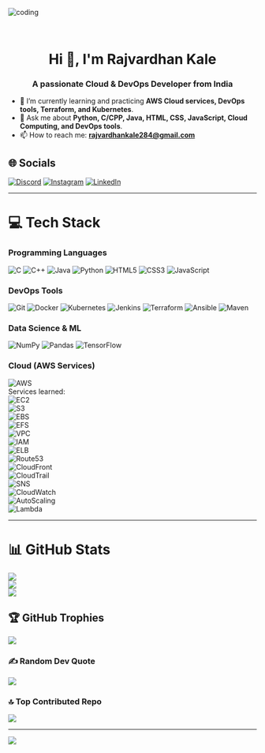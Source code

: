 <img align="center" width="auto" alt="coding" 
    src="coding1.png">

<br><h1 align="center"> Hi 👋, I'm Rajvardhan Kale</h1>
<h3 align="center">A passionate Cloud & DevOps Developer from India</h3>

- 🌱 I’m currently learning and practicing **AWS Cloud services, DevOps tools, Terraform, and Kubernetes**.  
- 💬 Ask me about **Python, C/CPP, Java, HTML, CSS, JavaScript, Cloud Computing, and DevOps tools**.  
- 📫 How to reach me: **rajvardhankale284@gmail.com**  

## 🌐 Socials
[![Discord](https://img.shields.io/badge/Discord-%237289DA.svg?logo=discord&logoColor=white)](https://discord.gg/yJ6xTNQH) 
[![Instagram](https://img.shields.io/badge/Instagram-%23E4405F.svg?logo=Instagram&logoColor=white)](https://instagram.com/Vishvjitkalepatil) 
[![LinkedIn](https://img.shields.io/badge/LinkedIn-%230077B5.svg?logo=linkedin&logoColor=white)](https://linkedin.com/in/rajvardhan-kale-966a06209) 

---

# 💻 Tech Stack

### Programming Languages
![C](https://img.shields.io/badge/C-%2300599C.svg?style=for-the-badge&logo=c&logoColor=white) 
![C++](https://img.shields.io/badge/C++-%2300599C.svg?style=for-the-badge&logo=c%2B%2B&logoColor=white) 
![Java](https://img.shields.io/badge/Java-%23ED8B00.svg?style=for-the-badge&logo=java&logoColor=white) 
![Python](https://img.shields.io/badge/Python-3670A0?style=for-the-badge&logo=python&logoColor=ffdd54) 
![HTML5](https://img.shields.io/badge/HTML5-%23E34F26.svg?style=for-the-badge&logo=html5&logoColor=white) 
![CSS3](https://img.shields.io/badge/CSS3-%231572B6.svg?style=for-the-badge&logo=css3&logoColor=white) 
![JavaScript](https://img.shields.io/badge/JavaScript-%23F7DF1E.svg?style=for-the-badge&logo=javascript&logoColor=black)  

### DevOps Tools
![Git](https://img.shields.io/badge/Git-%23F05033.svg?style=for-the-badge&logo=git&logoColor=white) 
![Docker](https://img.shields.io/badge/Docker-%23007ACC.svg?style=for-the-badge&logo=docker&logoColor=white) 
![Kubernetes](https://img.shields.io/badge/Kubernetes-%23326CE5.svg?style=for-the-badge&logo=kubernetes&logoColor=white) 
![Jenkins](https://img.shields.io/badge/Jenkins-%23D24939.svg?style=for-the-badge&logo=jenkins&logoColor=white) 
![Terraform](https://img.shields.io/badge/Terraform-%235835CC.svg?style=for-the-badge&logo=terraform&logoColor=white) 
![Ansible](https://img.shields.io/badge/Ansible-%23000000.svg?style=for-the-badge&logo=ansible&logoColor=white) 
![Maven](https://img.shields.io/badge/Maven-%23C71A36.svg?style=for-the-badge&logo=apache-maven&logoColor=white) 

### Data Science & ML
![NumPy](https://img.shields.io/badge/NumPy-%23013243.svg?style=for-the-badge&logo=numpy&logoColor=white) 
![Pandas](https://img.shields.io/badge/Pandas-%23150458.svg?style=for-the-badge&logo=pandas&logoColor=white) 
![TensorFlow](https://img.shields.io/badge/TensorFlow-%23FF6F00.svg?style=for-the-badge&logo=TensorFlow&logoColor=white) 

### Cloud (AWS Services)
![AWS](https://img.shields.io/badge/AWS-%23FF9900.svg?style=for-the-badge&logo=amazon-aws&logoColor=white)  
Services learned:  
![EC2](https://img.shields.io/badge/EC2-%23007ACC.svg?style=for-the-badge&logo=amazon-aws&logoColor=white)  
![S3](https://img.shields.io/badge/S3-%23FF9900.svg?style=for-the-badge&logo=amazon-aws&logoColor=white)  
![EBS](https://img.shields.io/badge/EBS-%23FF9900.svg?style=for-the-badge&logo=amazon-aws&logoColor=white)  
![EFS](https://img.shields.io/badge/EFS-%23FF9900.svg?style=for-the-badge&logo=amazon-aws&logoColor=white)  
![VPC](https://img.shields.io/badge/VPC-%23007ACC.svg?style=for-the-badge&logo=amazon-aws&logoColor=white)  
![IAM](https://img.shields.io/badge/IAM-%23FF9900.svg?style=for-the-badge&logo=amazon-aws&logoColor=white)  
![ELB](https://img.shields.io/badge/ELB-%23007ACC.svg?style=for-the-badge&logo=amazon-aws&logoColor=white)  
![Route53](https://img.shields.io/badge/Route53-%23FF9900.svg?style=for-the-badge&logo=amazon-aws&logoColor=white)  
![CloudFront](https://img.shields.io/badge/CloudFront-%23007ACC.svg?style=for-the-badge&logo=amazon-aws&logoColor=white)  
![CloudTrail](https://img.shields.io/badge/CloudTrail-%23FF9900.svg?style=for-the-badge&logo=amazon-aws&logoColor=white)  
![SNS](https://img.shields.io/badge/SNS-%23007ACC.svg?style=for-the-badge&logo=amazon-aws&logoColor=white)  
![CloudWatch](https://img.shields.io/badge/CloudWatch-%23FF9900.svg?style=for-the-badge&logo=amazon-aws&logoColor=white)  
![AutoScaling](https://img.shields.io/badge/AutoScaling-%23007ACC.svg?style=for-the-badge&logo=amazon-aws&logoColor=white)  
![Lambda](https://img.shields.io/badge/Lambda-%23FF9900.svg?style=for-the-badge&logo=amazon-aws&logoColor=white)  

---

# 📊 GitHub Stats
![](https://github-readme-stats.vercel.app/api?username=Rajvardhan-128&theme=dark&hide_border=false&include_all_commits=true&count_private=false)<br/>
![](https://github-readme-streak-stats.herokuapp.com/?user=Rajvardhan-128&theme=dark&hide_border=false)<br/>
![](https://github-readme-stats.vercel.app/api/top-langs/?username=Rajvardhan-128&theme=dark&hide_border=false&include_all_commits=true&count_private=false&layout=compact)

## 🏆 GitHub Trophies
![](https://github-profile-trophy.vercel.app/?username=Rajvardhan-128&theme=radical&no-frame=false&no-bg=false&margin-w=4)

### ✍️ Random Dev Quote
![](https://quotes-github-readme.vercel.app/api?type=horizontal&theme=radical)

### 🔝 Top Contributed Repo
![](https://github-contributor-stats.vercel.app/api?username=Rajvardhan-128&limit=5&theme=dark&combine_all_yearly_contributions=true)

---
[![](https://visitcount.itsvg.in/api?id=Rajvardhan-128&icon=5&color=1)](https://visitcount.itsvg.in)

<!-- Proudly created with GPRM ( https://gprm.itsvg.in ) -->
